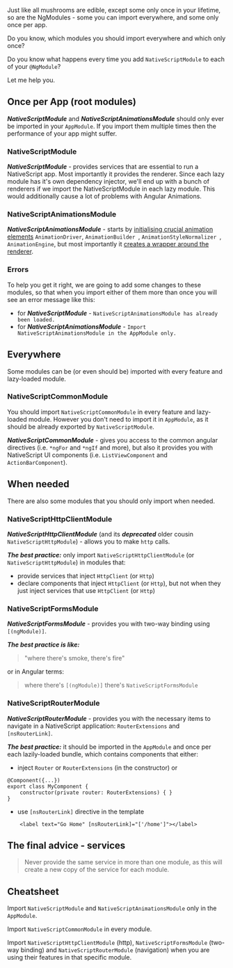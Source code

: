Just like all mushrooms are edible, except some only once in your lifetime, so are the NgModules - some you can import everywhere, and some only once per app.

Do you know, which modules you should import everywhere and which only once?

Do you know what happens every time you add `NativeScriptModule` to each of your `@NgModule`?

Let me help you.


## Once per App (root modules)

***NativeScriptModule*** and ***NativeScriptAnimationsModule*** should only ever be imported in your `AppModule`.
If you import them multiple times then the performance of your app might suffer.

### NativeScriptModule

***NativeScriptModule*** - provides services that are essential to run a NativeScript app. Most importantly it provides the renderer.
Since each lazy module has it's own dependency injector, we'll end up with a bunch of renderers if we import the NativeScriptModule in each lazy module. This would additionally cause a lot of problems with Angular Animations.


### NativeScriptAnimationsModule

***NativeScriptAnimationsModule*** - starts by [initialising crucial animation elements](https://github.com/NativeScript/nativescript-angular/blob/master/nativescript-angular/animations/animations.module.ts#L41)  `AnimationDriver`, `AnimationBuilder `, `AnimationStyleNormalizer `, `AnimationEngine`, but most importantly it [creates a wrapper around the renderer](https://github.com/NativeScript/nativescript-angular/blob/master/nativescript-angular/animations/animations.module.ts#L48). 

### Errors
To help you get it right, we are going to add some changes to these modules, so that when you import either of them more than once you will see an error message like this:

- for ***NativeScriptModule*** - `NativeScriptAnimationsModule has already been loaded.`
- for ***NativeScriptAnimationsModule*** - `Import NativeScriptAnimationsModule in the AppModule only.`

## Everywhere

Some modules can be (or even should be) imported with every feature and lazy-loaded module.

### NativeScriptCommonModule

You should import `NativeScriptCommonModule` in every feature and lazy-loaded module. However you don't need to import it in `AppModule`, as it should be already exported by `NativeScriptModule`.

***NativeScriptCommonModule*** - gives you access to the common angular directives (i.e. `*ngFor` and `*ngIf` and more), but also it provides you with NativeScript UI components (i.e. `ListViewComponent` and `ActionBarComponent`).

## When needed

There are also some modules that you should only import when needed.

### NativeScriptHttpClientModule

***NativeScriptHttpClientModule*** (and its ***deprecated*** older cousin `NativeScriptHttpModule`) - allows you to make `http` calls.

***The best practice:*** only import `NativeScriptHttpClientModule` (or `NativeScriptHttpModule`) in modules that:

 * provide services that inject `HttpClient` (or `Http`)
 * declare components that inject `HttpClient` (or `Http`), but not when they just inject services that use `HttpClient` (or `Http`)

### NativeScriptFormsModule

***NativeScriptFormsModule*** - provides you with two-way binding using `[(ngModule)]`.

***The best practice is like:***

>  "where there's smoke, there's fire"

or in Angular terms:

> where there's `[(ngModule)]` there's `NativeScriptFormsModule`

### NativeScriptRouterModule

***NativeScriptRouterModule*** - provides you with the necessary items to navigate in a NativeScript application: `RouterExtensions` and `[nsRouterLink]`.

***The best practice:*** it should be imported in the `AppModule` and once per each lazily-loaded bundle, which contains components that either:

 * inject `Router` or `RouterExtensions` (in the constructor) or

```
@Component({...})
export class MyComponent {	
	constructor(private router: RouterExtensions) { }
}
```

 * use `[nsRouterLink]` directive in the template

```
	<label text="Go Home" [nsRouterLink]="['/home']"></label>
```
 

## The final advice - services

> Never provide the same service in more than one module, as this will create a new copy of the service for each module.

## Cheatsheet

Import `NativeScriptModule` and `NativeScriptAnimationsModule` only in the `AppModule`.

Import `NativeScriptCommonModule` in every module.

Import `NativeScriptHttpClientModule` (http), `NativeScriptFormsModule` (two-way binding) and `NativeScriptRouterModule` (navigation) when you are using their features in that specific module.
